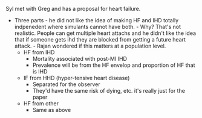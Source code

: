 Syl met with Greg and has a proposal for heart failure.
- Three parts - he did not like the idea of making HF and IHD totally indpenedent where simulants cannot have both.
        - Why? That's not realistic. People can get multiple heart attachs and he didn't like the idea that if someone gets ihd they are blocked from getting a future heart attack. 
            - Rajan wondered if this matters at a population level.
    - HF from IHD
        - Mortality associated with post-MI IHD
        - Prevalence will be from the HF envelop and proportion of HF that is IHD
    - IF from HHD (hyper-tensive heart disease)
        - Separated for the observer
        - They'd have the same risk of dying, etc. it's really just for the paper
    - HF from other
        - Same as above
